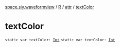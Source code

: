 [space.siy.waveformview](../../index.md) / [R](../index.md) / [attr](index.md) / [textColor](./text-color.md)

# textColor

`static var textColor: `[`Int`](https://kotlinlang.org/api/latest/jvm/stdlib/kotlin/-int/index.html)
`static var textColor: `[`Int`](https://kotlinlang.org/api/latest/jvm/stdlib/kotlin/-int/index.html)